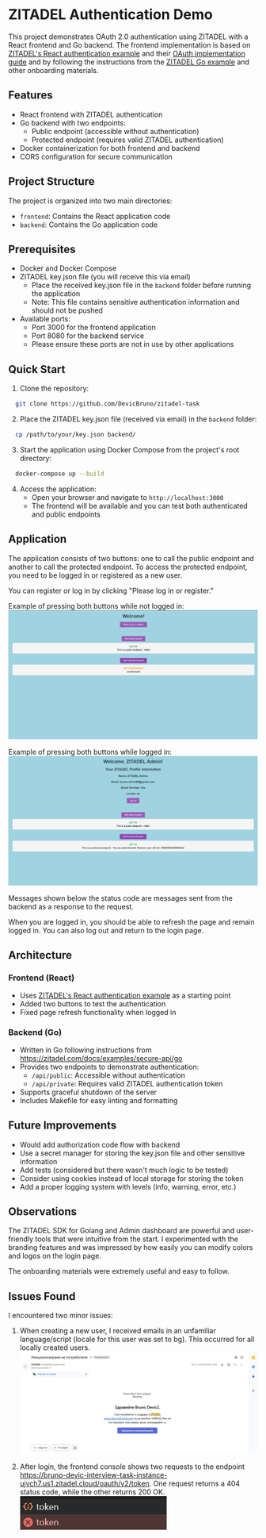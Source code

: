 # ZITADEL Authentication Demo

This project demonstrates OAuth 2.0 authentication using ZITADEL with a React frontend and Go backend. The frontend implementation is based on [ZITADEL's React authentication example](https://github.com/zitadel/react-user-authentication) and their [OAuth implementation guide](https://www.youtube.com/watch?v=5THbQljoPKg) and by following the instructions from the [ZITADEL Go example](https://zitadel.com/docs/examples/secure-api/go) and other onboarding materials.

## Features

- React frontend with ZITADEL authentication
- Go backend with two endpoints:
  - Public endpoint (accessible without authentication)
  - Protected endpoint (requires valid ZITADEL authentication)
- Docker containerization for both frontend and backend
- CORS configuration for secure communication

## Project Structure

The project is organized into two main directories:

- `frontend`: Contains the React application code
- `backend`: Contains the Go application code

## Prerequisites

- Docker and Docker Compose
- ZITADEL key.json file (you will receive this via email)
  - Place the received key.json file in the `backend` folder before running the application
  - Note: This file contains sensitive authentication information and should not be pushed
- Available ports:
  - Port 3000 for the frontend application
  - Port 8080 for the backend service
  - Please ensure these ports are not in use by other applications

## Quick Start

1. Clone the repository:
 ```bash
   git clone https://github.com/DevicBruno/zitadel-task
 ```

2. Place the ZITADEL key.json file (received via email) in the `backend` folder:
 ```bash
   cp /path/to/your/key.json backend/
 ```

3. Start the application using Docker Compose from the project's root directory:
 ```bash
   docker-compose up --build
 ```

4. Access the application:
   - Open your browser and navigate to `http://localhost:3000`
   - The frontend will be available and you can test both authenticated and public endpoints

## Application

The application consists of two buttons: one to call the public endpoint and another to call the protected endpoint. To access the protected endpoint, you need to be logged in or registered as a new user.

You can register or log in by clicking "Please log in or register."

Example of pressing both buttons while not logged in:
![Demo Screenshot](./docs/images/unauthorized-flow.png)

Example of pressing both buttons while logged in:
![Demo Screenshot](./docs/images/authorized-flow.png)

Messages shown below the status code are messages sent from the backend as a response to the request.

When you are logged in, you should be able to refresh the page and remain logged in. You can also log out and return to the login page.

## Architecture

### Frontend (React)
- Uses [ZITADEL's React authentication example](https://github.com/zitadel/react-user-authentication) as a starting point
- Added two buttons to test the authentication
- Fixed page refresh functionality when logged in

### Backend (Go)
- Written in Go following instructions from https://zitadel.com/docs/examples/secure-api/go
- Provides two endpoints to demonstrate authentication:
  - `/api/public`: Accessible without authentication
  - `/api/private`: Requires valid ZITADEL authentication token
- Supports graceful shutdown of the server
- Includes Makefile for easy linting and formatting

## Future Improvements

- Would add authorization code flow with backend
- Use a secret manager for storing the key.json file and other sensitive information
- Add tests (considered but there wasn't much logic to be tested)
- Consider using cookies instead of local storage for storing the token
- Add a proper logging system with levels (info, warning, error, etc.)

## Observations

The ZITADEL SDK for Golang and Admin dashboard are powerful and user-friendly tools that were intuitive from the start. I experimented with the branding features and was impressed by how easily you can modify colors and logos on the login page.

The onboarding materials were extremely useful and easy to follow.

## Issues Found

I encountered two minor issues:

1. When creating a new user, I received emails in an unfamiliar language/script (locale for this user was set to bg). This occurred for all locally created users.
![Demo Screenshot](./docs/images/wrong-language-screenshot.png)

2. After login, the frontend console shows two requests to the endpoint https://bruno-devic-interview-task-instance-ujvch7.us1.zitadel.cloud/oauth/v2/token. One request returns a 404 status code, while the other returns 200 OK.
![Demo Screenshot](./docs/images/two-token-requests.png)
